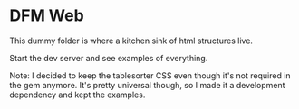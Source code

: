 # DFM Web

This dummy folder is where a kitchen sink of html structures live.
 
Start the dev server and see examples of everything.

Note: I decided to keep the tablesorter CSS even though it's not required
in the gem anymore.  It's pretty universal though, so I made it a development
dependency and kept the examples.
